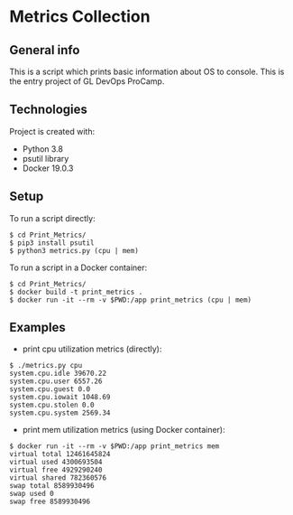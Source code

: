 # Metrics Collection

## General info
This is a script which prints basic information about OS to console.
This is the entry project of GL DevOps ProCamp.

## Technologies
Project is created with:
* Python 3.8
* psutil library
* Docker 19.0.3
	
## Setup
To run a script directly:
```
$ cd Print_Metrics/
$ pip3 install psutil
$ python3 metrics.py (cpu | mem)
```

To run a script in a Docker container:
```
$ cd Print_Metrics/
$ docker build -t print_metrics .
$ docker run -it --rm -v $PWD:/app print_metrics (cpu | mem)
```

## Examples

* print cpu utilization metrics (directly):
```
$ ./metrics.py cpu
system.cpu.idle 39670.22
system.cpu.user 6557.26
system.cpu.guest 0.0
system.cpu.iowait 1048.69
system.cpu.stolen 0.0
system.cpu.system 2569.34
```

* print mem utilization metrics (using Docker container):
```
$ docker run -it --rm -v $PWD:/app print_metrics mem
virtual total 12461645824
virtual used 4300693504
virtual free 4929290240
virtual shared 782360576
swap total 8589930496
swap used 0
swap free 8589930496
```
